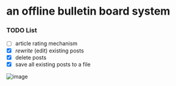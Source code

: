 # an offline bulletin board system
### TODO List
- [ ] article rating mechanism
- [X] *rewrite* (edit) existing posts
- [X] delete posts
- [X] save all existing posts to a file

![image](https://github.com/jann7790/ptt/blob/master/InkedScreenshot%202021-05-24%20203242_LI.jpg)
